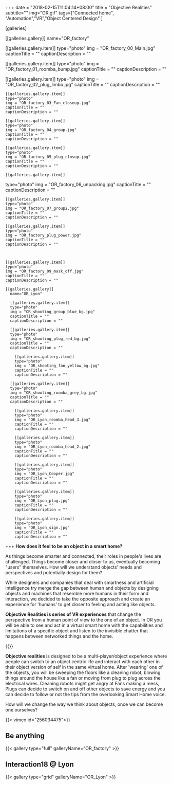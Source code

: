 +++
date = "2018-02-15T11:04:14+08:00"
title = "Objective Realities"
subtitle=""
img="OR.gif"
tags=["Connected home", "Automation","VR","Object Centered Design" ]

[galleries]

[[galleries.gallery]]
  name="OR_factory"

  [[galleries.gallery.item]]
  type="photo"
  img = "OR_factory_00_Main.jpg"
  captionTitle = ""
  captionDescription = ""

  [[galleries.gallery.item]]
  type="photo"
  img = "OR_factory_01_roomba_bump.jpg"
  captionTitle = ""
  captionDescription = ""

  [[galleries.gallery.item]]
  type="photo"
  img = "OR_factory_02_plug_limbo.jpg"
  captionTitle = ""
  captionDescription = ""

	[[galleries.gallery.item]]
	type="photo"
	img = "OR_factory_03_Fan_closeup.jpg"
	captionTitle = ""
	captionDescription = ""

	[[galleries.gallery.item]]
	type="photo"
	img = "OR_factory_04_group.jpg"
	captionTitle = ""
	captionDescription = ""

	[[galleries.gallery.item]]
	type="photo"
	img = "OR_factory_05_plug_closup.jpg"
	captionTitle = ""
	captionDescription = ""

	[[galleries.gallery.item]]
  type="photo"
  img = "OR_factory_06_unpacking.jpg"
  captionTitle = ""
  captionDescription = ""

	[[galleries.gallery.item]]
	type="photo"
	img = "OR_factory_07_group2.jpg"
	captionTitle = ""
	captionDescription = ""

	[[galleries.gallery.item]]
	type="photo"
	img = "OR_factory_plug_power.jpg"
	captionTitle = ""
	captionDescription = ""



	[[galleries.gallery.item]]
	type="photo"
	img = "OR_factory_09_mask_off.jpg"
	captionTitle = ""
	captionDescription = ""

	[[galleries.gallery]]
	  name="OR_Lyon"

	  [[galleries.gallery.item]]
	  type="photo"
	  img = "OR_shooting_group_blue_bg.jpg"
	  captionTitle = ""
	  captionDescription = ""

	  [[galleries.gallery.item]]
	  type="photo"
	  img = "OR_shooting_plug_red_bg.jpg"
	  captionTitle = ""
	  captionDescription = ""

		[[galleries.gallery.item]]
		type="photo"
		img = "OR_shooting_fan_yellow_bg.jpg"
		captionTitle = ""
		captionDescription = ""

	  [[galleries.gallery.item]]
	  type="photo"
	  img = "OR_shooting_roomba_grey_bg.jpg"
	  captionTitle = ""
	  captionDescription = ""

		[[galleries.gallery.item]]
		type="photo"
		img = "OR_Lyon_roomba_head_3.jpg"
		captionTitle = ""
		captionDescription = ""

		[[galleries.gallery.item]]
		type="photo"
		img = "OR_Lyon_roomba_head_2.jpg"
		captionTitle = ""
		captionDescription = ""

		[[galleries.gallery.item]]
		type="photo"
		img = "OR_Lyon_Cooper.jpg"
		captionTitle = ""
		captionDescription = ""

		[[galleries.gallery.item]]
		type="photo"
		img = "OR_Lyon_plug.jpg"
		captionTitle = ""
		captionDescription = ""

		[[galleries.gallery.item]]
		type="photo"
		img = "OR_Lyon_sign.jpg"
		captionTitle = ""
		captionDescription = ""
+++
**How does it feel to be an object in a  smart home?**

As things become smarter and connected, their roles in people's lives are challenged. Things become closer and closer to us, eventually becoming "users" themselves. How will we understand objects' needs and perspectives and potentially design for them?

While designers and companies that deal with smartness and artificial intelligence try merge the gap between human and objects by designing objects and machines that resemble more humans in their form and interaction, we decided to take the opposite approach and create an experience for 'humans' to get closer to feeling and acting like objects.

**Objective Realities is series of VR experiences** that change the perspective from a human point of view to the one of an object. In OR you will be able to see and act in a virtual smart home with the capabilities and limitations of a specific object and listen to the invisible chatter that happens between networked things and the home.

{{<image img="OR_together_grey_bg_1024.jpg">}}

**Objective realities** is designed to be a multi-player/object experience where people can switch to an object centric life and interact with each other in their object version of self in the same virtual home. After 'wearing' one of the objects, you will be sweeping the floors like a cleaning robot, blowing things around the house like a fan or moving from plug to plug across the electrical wires. Cleaning robots might get angry at Fans making a mess, Plugs can decide to switch on and off other objects to save energy and you can decide to follow or not the tips from the overlooking Smart Home voice.

How will we change the way we think about objects, once we can become one ourselves?


{{< vimeo id="256034475">}}

## Be anything

{{< gallery type="full" galleryName="OR_factory" >}}

## Interaction18 @ Lyon

{{< gallery type="grid" galleryName="OR_Lyon" >}}
